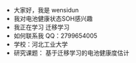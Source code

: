 - 大家好，我是 wensidun
- 我对电池健康状态SOH感兴趣
-  我正在学习 迁移学习
-  如何联系我 QQ：2799654005
-  学校：河北工业大学
-  研究课题： 基于迁移学习的电池健康度估计
  

